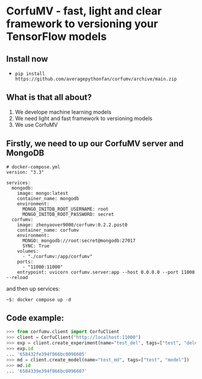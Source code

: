 # CorfuMV - fast, light and clear framework to versioning your TensorFlow models

## Install now

* `pip install https://github.com/averagepythonfan/corfumv/archive/main.zip`

## What is that all about?

1. We develope machine learning models
2. We need light and fast framework to versioning models
3. We use CorfuMV


## Firstly, we need to up our CorfuMV server and MongoDB
```
# docker-compose.yml
version: "3.3"

services:
  mongodb:
    image: mongo:latest
    container_name: mongodb
    environment:
      MONGO_INITDB_ROOT_USERNAME: root
      MONGO_INITDB_ROOT_PASSWORD: secret
  corfumv:
    image: zhenyaover9000/corfumv:0.2.2.post0
    container_name: corfumv
    environment:
      MONGO: mongodb://root:secret@mongodb:27017
      SYNC: True
    volumes:
      - "./corfumv:/app/corfumv"
    ports:
      - "11000:11000"
    entrypoint: uvicorn corfumv.server:app --host 0.0.0.0 --port 11000 --reload
```

and then up services:
```
~$: docker compose up -d
```

## Code example:

```Python
>>> from corfumv.client import CorfuClient
>>> client = CorfuClient("http://localhost:11000")
>>> exp = client.create_experiment(name="test_del", tags=["test", "delete"])
>>> exp.id
... '658432fe394f866bc0096605'
>>> md = client.create_model(name="test_md", tags=["test", "model"])
>>> md.id
... '6584339e394f866bc0096607'

```
